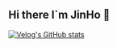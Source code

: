 ## Hi there I`m JinHo 👋

[![Velog's GitHub stats](https://velog-readme-stats.vercel.app/api?name=Amilaje)](https://velog.io/@choijinho1/posts)
<!--
**Amilaje/Amilaje** is a ✨ _special_ ✨ repository because its `README.md` (this file) appears on your GitHub profile.

Here are some ideas to get you started:

- 🔭 I’m currently working on ...
- 🌱 I’m currently learning ...
- 👯 I’m looking to collaborate on ...
- 🤔 I’m looking for help with ...
- 💬 Ask me about ...
- 📫 How to reach me: ...
- 😄 Pronouns: ...
- ⚡ Fun fact: ...
-->
